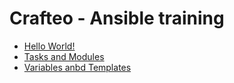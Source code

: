 # Crafteo - Ansible training 

- [Hello World!](hello.md)
- [Tasks and Modules](tasks.md)
- [Variables anbd Templates](vars.md)
